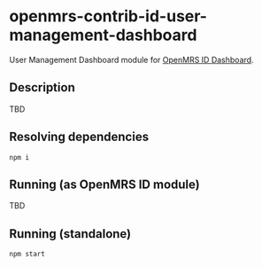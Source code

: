 # openmrs-contrib-id-user-management-dashboard

User Management Dashboard module for [OpenMRS ID Dashboard][1].

## Description
TBD

## Resolving dependencies
```
npm i
```

## Running (as OpenMRS ID module)
TBD

## Running (standalone)
```
npm start
```

[1]: https://github.com/openmrs/openmrs-contrib-id
